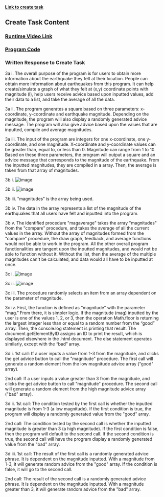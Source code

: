 **[Link to create task](https://apcentral.collegeboard.org/pdf/ap-csp-student-task-directions.pdf?course=ap-computer-science-principles)**

## Create Task Content

### [Runtime Video Link](https://drive.google.com/file/d/17YDttxZEh3itEvA15FTNoinsc3nxf7FD/view?usp=sharing)

### [Program Code](https://github.com/allisonthuang/allisonthuang.github.io/blob/main/earthquakegraph.html)

### Written Response to Create Task
3a i. The overall purpose of the program is for users to obtain more information about the earthquake they felt at their location. People can obtain more information about earthquakes from this program. It can help create/simulate a graph of what they felt at (x,y) coordinate points with magnitude (l), help users receive advice based upon inputted values, add their data to a list, and take the average of all the data.

3a ii. The program generates a square based on three parameters: x-coordinate, y-coordinate and earthquake magnitude. Depending on the magnitude, the program will also display a randomly generated advice message. The program will also give advice based upon the values that are inputted, compile and average magnitudes.

3a iii. The input of the program are integers for one x-coordinate, one y-coordinate, and one magnitude. X-coordinate and y-coordinate values can be greater than, equal to, or less than 0. Magnitude can range from 1 to 10. Based on these three parameters, the program will output a square and an advice message that corresponds to the magnitude of the earthquake. From the inputted magnitudes, they are compiled in a array. Then, the average is taken from that array of magnitudes.

3b i.
![image](https://user-images.githubusercontent.com/89219200/165346545-84a6eaf2-9302-4601-9ffc-b6476e024201.png)


3b ii.
![image](https://user-images.githubusercontent.com/89219200/165346578-2e738bd0-861a-4fc7-bf49-1ed44d6d3624.png)


3b iii. "magnitudes" is the array being used.

3b iv. The data in the array represents a list of the magnitude of the earthquakes that all users have felt and inputted into the program.

3b v. The identified procedure "magaverage" takes the array "magnitudes" from the "compare" procedure, and takes the average of all the current values in the array. Without the array of magnitudes formed from the "compare" procedure, the draw graph, feedback, and average functions would not be able to work in the program. All the other overall program functionalities are tangent upon the inputted magnitudes, and would not be able to function without it. Without the list, then the average of the multiple magnitudes can't be calculated, and data would all have to be inputted at once.

3c i. ![image](https://user-images.githubusercontent.com/89219200/165346694-a9ce5598-9055-426e-a07a-f53e4f670731.png)

3c ii. ![image](https://user-images.githubusercontent.com/89219200/165346754-7b5b5a78-d54a-4eec-b1eb-f17eff2d7a07.png)

3c iii. The procedure randomly selects an item from an array dependent on the parameter of magnitude.

3c iv. First, the function is defined as “magnitude” with the parameter “mag.” From there, it is simpler logic. If the magnitude (mag) inputted by the user is one of the values 1, 2, or 3, then the operation Math.floor is returning the largest integer less than or equal to a random number from the “good” array. Then, the console.log statement is printing that result. The document.getElementByID assigns an ID to print the result, which is displayed elsewhere in the .html document. The else statement operates similarly, except with the “bad” array.

3d i. 1st call: If a user inputs a value from 1-3 from the magnitude, and clicks the get advice button to call the "magnitude" procedure. The first call will generate a random element from the low magnitude advice array ("good" array).

2nd call: If a user inputs a value greater than 3 from the magnitude, and clicks the get advice button to call "magnitude" procedure. The second call will generate a random element from the high magnitude advice array ("bad" array).


3d ii. 1st call: The condition tested by the first call is whether the inputted magnitude is from 1-3 (a low magnitude). If the first condition is true, the program will display a randomly generated value from the "good" array.


2nd call: The condition tested by the second call is whether the inputted magnitude is greater than 3 (a high magnitude). If the first condition is false, then the program will default to the second call. If the second condition is true, the second call will have the program display a randomly generated value from the "bad" array.

3d iii. 1st call: The result of the first call is a randomly generated advice phrase. It is dependent on the magnitude inputted. With a magnitude from 1-3, it will generate random advice from the "good" array. If the condition is false, it will go to the second call.

2nd call: The result of the second call is a randomly generated advice phrase. It is dependent on the magnitude inputted. With a magnitude greater than 3, it will generate random advice from the "bad" array.
